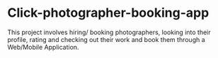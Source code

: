 # Click-photographer-booking-app

This project involves hiring/ booking photographers, looking into their profile, rating and checking out their work and book them through a Web/Mobile Application.
